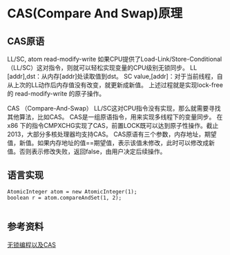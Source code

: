 # CAS(Compare And Swap)原理


## CAS原语
LL/SC, atom read-modify-write
如果CPU提供了Load-Link/Store-Conditional（LL/SC）这对指令，则就可以轻松实现变量的CPU级别无锁同步。
LL [addr],dst：从内存[addr]处读取值到dst。
SC value,[addr]：对于当前线程，自从上次的LL动作后内存值没有改变，就更新成新值。
上述过程就是实现lock-free的 read-modify-write 的原子操作。
 
CAS （Compare-And-Swap）
LL/SC这对CPU指令没有实现，那么就需要寻找其他算法，比如CAS。
CAS是一组原语指令，用来实现多线程下的变量同步。
在 x86 下的指令CMPXCHG实现了CAS，前置LOCK既可以达到原子性操作。截止2013，大部分多核处理器均支持CAS。
CAS原语有三个参数，内存地址，期望值，新值。如果内存地址的值==期望值，表示该值未修改，此时可以修改成新值。否则表示修改失败，返回false，由用户决定后续操作。


## 语言实现
```
AtomicInteger atom = new AtomicInteger(1);
boolean r = atom.compareAndSet(1, 2);
 
```



## 参考资料

[无锁编程以及CAS](http://www.cnblogs.com/caca/p/lock-free_CAS_ABA.html)
